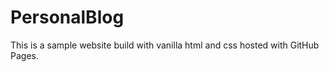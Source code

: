 # PersonalBlog

This is a sample website build with vanilla html and css hosted with GitHub Pages. 
